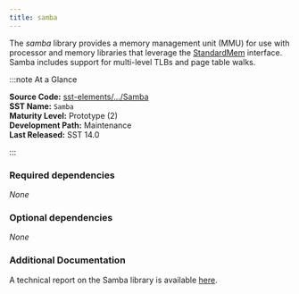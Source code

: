 ```yaml
---
title: samba
---
```


The *samba* library provides a memory management unit (MMU) for use with processor and memory libraries that leverage the [StandardMem](../../core/iface/StandardMem/class) interface. Samba includes support for multi-level TLBs and page table walks.

:::note At a Glance

**Source Code:** [sst-elements/.../Samba](https://github.com/sstsimulator/sst-elements/tree/master/src/sst/elements/samba) &nbsp;  
**SST Name:** `Samba` &nbsp;  
**Maturity Level:** Prototype (2) &nbsp;  
**Development Path:** Maintenance &nbsp;   
**Last Released:** SST 14.0

:::

### Required dependencies
*None*

### Optional dependencies
*None*

### Additional Documentation
A technical report on the Samba library is available [here](https://www.osti.gov/biblio/1528796).

